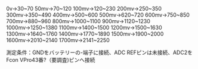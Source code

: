 0v→30~70
50mv→70~120
100mv→120~230
200mv→250~350
300mv→350~490
400mv→500~600
500mv→620~720
600mv→750~850
700mv→880~960
800mv→1000~1100
900mv→1120~1230
1000mv→1250~1380
1100mv→1400~1500
1200mv→1500~1630
1300mv→1640~1760
1400mv→1770~1890
1500mv→1900~2000
1600mv→2010~2140
1700mv→2141~2250

測定条件：GNDをバッテリーの-端子に接続、ADC REFピンは未接続、ADC2をFcon VPro43番?（要調査)ピンへ接続